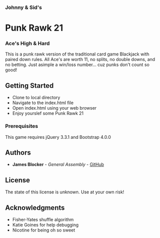 ### Johnny & Sid's
# Punk Rawk 21
### Ace's High & Hard

This is a punk rawk version of the traditional card game Blackjack with paired down rules. All Ace's are worth 11, no splits, no double downs, and no betting. Just asimple a win/loss number... cuz punks don't count so good!
## Getting Started

- Clone to local directory
- Navigate to the index.html file
- Open index.html using your web browser
- Enjoy yourslef some Punk Rawk 21

### Prerequisites

This game requires jQuery 3.3.1 and Bootstrap 4.0.0

## Authors

* **James Blocker** - *General Assembly* - [GitHub](https://github.com/JamesBlocker)

## License

The state of this license is unknown. Use at your own risk!

## Acknowledgments

* Fisher-Yates shuffle algorithm
* Katie Goines for help debugging
* Nicotine for being oh so sweet
